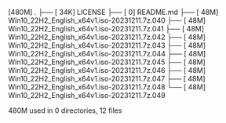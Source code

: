 [480M]  .
├── [ 34K]  LICENSE
├── [   0]  README.md
├── [ 48M]  Win10_22H2_English_x64v1.iso-20231211.7z.040
├── [ 48M]  Win10_22H2_English_x64v1.iso-20231211.7z.041
├── [ 48M]  Win10_22H2_English_x64v1.iso-20231211.7z.042
├── [ 48M]  Win10_22H2_English_x64v1.iso-20231211.7z.043
├── [ 48M]  Win10_22H2_English_x64v1.iso-20231211.7z.044
├── [ 48M]  Win10_22H2_English_x64v1.iso-20231211.7z.045
├── [ 48M]  Win10_22H2_English_x64v1.iso-20231211.7z.046
├── [ 48M]  Win10_22H2_English_x64v1.iso-20231211.7z.047
├── [ 48M]  Win10_22H2_English_x64v1.iso-20231211.7z.048
└── [ 48M]  Win10_22H2_English_x64v1.iso-20231211.7z.049

 480M used in 0 directories, 12 files
